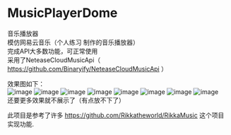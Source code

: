 # MusicPlayerDome
音乐播放器<br>
模仿网易云音乐（个人练习 制作的音乐播放器）<br>
完成API大多数功能，可正常使用<br>
采用了NeteaseCloudMusicApi（ https://github.com/Binaryify/NeteaseCloudMusicApi ）<br>

效果图如下：<br>
![image](https://github.com/brokes6/MusicPlayerDome/blob/master/app/src/DomePicture/01.png)
![image](https://github.com/brokes6/MusicPlayerDome/blob/master/app/src/DomePicture/02.png)
![image](https://github.com/brokes6/MusicPlayerDome/blob/master/app/src/DomePicture/03.png)
![image](https://github.com/brokes6/MusicPlayerDome/blob/master/app/src/DomePicture/04.png)
![image](https://github.com/brokes6/MusicPlayerDome/blob/master/app/src/DomePicture/05.png)
![image](https://github.com/brokes6/MusicPlayerDome/blob/master/app/src/DomePicture/07.png)
![image](https://github.com/brokes6/MusicPlayerDome/blob/master/app/src/DomePicture/08.png)
![image](https://github.com/brokes6/MusicPlayerDome/blob/master/app/src/DomePicture/09.png)
<br>
还要更多效果就不展示了（有点放不下了）<br>

此项目是参考了许多 https://github.com/Rikkatheworld/RikkaMusic 这个项目实现功能.
